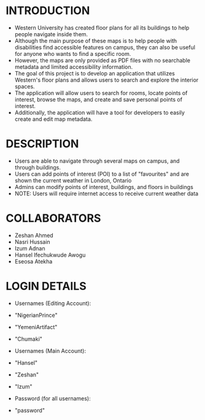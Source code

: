 # INTRODUCTION
- Western University has created floor plans for all its buildings to help people navigate inside them. 
- Although the main purpose of these maps is to help people with disabilities find accessible features on campus, they can also be useful for anyone who wants to find a specific room.
- However, the maps are only provided as PDF files with no searchable metadata and limited accessibility information.
- The goal of this project is to develop an application that utilizes Western's floor plans and allows users to search and explore the interior spaces. 
- The application will allow users to search for rooms, locate points of interest, browse the maps, and create and save personal points of interest. 
- Additionally, the application will have a tool for developers to easily create and edit map metadata.

# DESCRIPTION
- Users are able to navigate through several maps on campus, and through buildings.
- Users can add points of interest (POI) to a list of "favourites" and are shown the current weather in London, Ontario
- Admins can modify points of interest, buildings, and floors in buildings
- NOTE: Users will require internet access to receive current weather data

# COLLABORATORS
- Zeshan Ahmed
- Nasri Hussain
- Izum Adnan
- Hansel Ifechukwude Awogu 
- Eseosa Atekha

# LOGIN DETAILS

- Usernames (Editing Account):
- "NigerianPrince" 
- "YemeniArtifact"
- "Chumaki"

- Usernames (Main Account):
- "Hansel" 
- "Zeshan"
- "Izum"

- Password (for all usernames):
- "password"



